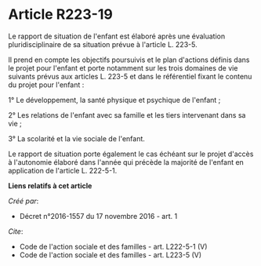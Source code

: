 # Article R223-19

Le rapport de situation de l'enfant est élaboré après une évaluation pluridisciplinaire de sa situation prévue à l'article L.
223-5. 

Il prend en compte les objectifs poursuivis et le plan d'actions définis dans le projet pour l'enfant et porte notamment sur
les trois domaines de vie suivants prévus aux articles L. 223-5 et dans le référentiel fixant le contenu du projet pour
l'enfant : 

1° Le développement, la santé physique et psychique de l'enfant ; 

2° Les relations de l'enfant avec sa famille et les tiers intervenant dans sa vie ; 

3° La scolarité et la vie sociale de l'enfant. 

Le rapport de situation porte également le cas échéant sur le projet d'accès à l'autonomie élaboré dans l'année qui précède
la majorité de l'enfant en application de l'article L. 222-5-1.

**Liens relatifs à cet article**

_Créé par_:

  - Décret n°2016-1557 du 17 novembre 2016 - art. 1

_Cite_:

  - Code de l'action sociale et des familles - art. L222-5-1 (V)
  - Code de l'action sociale et des familles - art. L223-5 (V)
